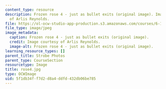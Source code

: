 ```yaml
---
content_type: resource
description: Frozen rose 4 - just as bullet exits (original image). Image courtesy
  of Arlis Reynolds.
file: https://ol-ocw-studio-app-production.s3.amazonaws.com/courses/6-163-strobe-project-laboratory-fall-2005/5f1db34ff7d2d8a4ddfd432db06be785_rose4.jpg
file_type: image/jpeg
image_metadata:
  caption: Frozen rose 4 - just as bullet exits (original image).
  credit: Image courtesy of Arlis Reynolds.
  image-alt: Frozen rose 4 - just as bullet exits (original image).
learning_resource_types: []
parent_title: Strobe Photos
parent_type: CourseSection
resourcetype: Image
title: rose4.jpg
type: OCWImage
uid: 5f1db34f-f7d2-d8a4-ddfd-432db06be785
---
```

